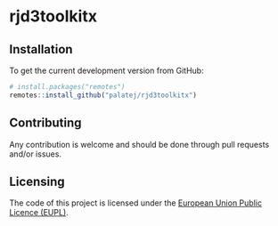 
<!-- README.md is generated from README.Rmd. Please edit that file -->

# rjd3toolkitx

<!-- badges: start -->
<!-- badges: end -->

## Installation

To get the current development version from GitHub:

``` r
# install.packages("remotes")
remotes::install_github("palatej/rjd3toolkitx")
```

## Contributing

Any contribution is welcome and should be done through pull requests
and/or issues.

## Licensing

The code of this project is licensed under the [European Union Public
Licence (EUPL)](https://joinup.ec.europa.eu/page/eupl-text-11-12).
